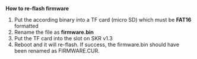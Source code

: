 **How to re-flash firmware**

1. Put the according binary into a TF card (micro SD) which must be **FAT16** formatted
2. Rename the file as **firmware.bin**
3. Put the TF card into the slot on SKR v1.3
4. Reboot and it will re-flash. If success, the firmware.bin should have been renamed as FIRMWARE.CUR.
